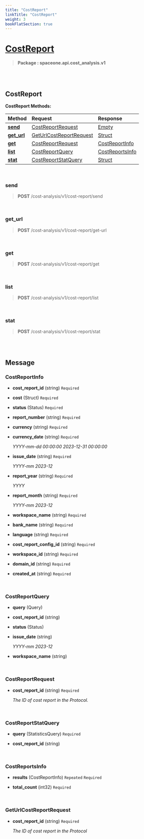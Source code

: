 ```yaml
---
title: "CostReport"
linkTitle: "CostReport"
weight: 3
bookFlatSection: true
---
```

# [CostReport](#CostReport)



>  **Package : spaceone.api.cost_analysis.v1**

<br>
<br>

## CostReport





**CostReport Methods:**


| Method | Request | Response |
| :----- | :-------- | :-------- |
| [**send**](./CostReport#send) | [CostReportRequest](CostReport#costreportrequest) | [Empty](CostReport#empty) |
| [**get_url**](./CostReport#get_url) | [GetUrlCostReportRequest](CostReport#geturlcostreportrequest) | [Struct](CostReport#struct) |
| [**get**](./CostReport#get) | [CostReportRequest](CostReport#costreportrequest) | [CostReportInfo](CostReport#costreportinfo) |
| [**list**](./CostReport#list) | [CostReportQuery](CostReport#costreportquery) | [CostReportsInfo](CostReport#costreportsinfo) |
| [**stat**](./CostReport#stat) | [CostReportStatQuery](CostReport#costreportstatquery) | [Struct](CostReport#struct) |



    
<br>

### send





> **POST** /cost-analysis/v1/cost-report/send
>






    
<br>

### get_url





> **POST** /cost-analysis/v1/cost-report/get-url
>






    
<br>

### get





> **POST** /cost-analysis/v1/cost-report/get
>






    
<br>

### list





> **POST** /cost-analysis/v1/cost-report/list
>






    
<br>

### stat





> **POST** /cost-analysis/v1/cost-report/stat
>






    


<br>
<br>

## Message



### CostReportInfo
* **cost_report_id** (string)   `Required` 

    
* **cost** (Struct)   `Required` 

    
* **status** (Status)   `Required` 

    
* **report_number** (string)   `Required` 

    
* **currency** (string)   `Required` 

    
* **currency_date** (string)   `Required` 

  *YYYY-mm-dd 00:00:00 2023-12-31 00:00:00*

    
* **issue_date** (string)   `Required` 

  *YYYY-mm 2023-12*

    
* **report_year** (string)   `Required` 

  *YYYY*

    
* **report_month** (string)   `Required` 

  *YYYY-mm 2023-12*

    
* **workspace_name** (string)   `Required` 

    
* **bank_name** (string)   `Required` 

    
* **language** (string)   `Required` 

    
* **cost_report_config_id** (string)   `Required` 

    
* **workspace_id** (string)   `Required` 

    
* **domain_id** (string)   `Required` 

    
* **created_at** (string)   `Required` 

    <br>

### CostReportQuery
* **query** (Query)  

    
* **cost_report_id** (string)  

    
* **status** (Status)  

    
* **issue_date** (string)  

  *YYYY-mm 2023-12*

    
* **workspace_name** (string)  

    <br>

### CostReportRequest
* **cost_report_id** (string)   `Required` 

  *The ID of cost report in the Protocol.*

    <br>

### CostReportStatQuery
* **query** (StatisticsQuery)   `Required` 

    
* **cost_report_id** (string)  

    <br>

### CostReportsInfo
* **results** (CostReportInfo)  `Repeated`    `Required` 

    
* **total_count** (int32)   `Required` 

    <br>

### GetUrlCostReportRequest
* **cost_report_id** (string)   `Required` 

  *The ID of cost report in the Protocol*

    <br>
